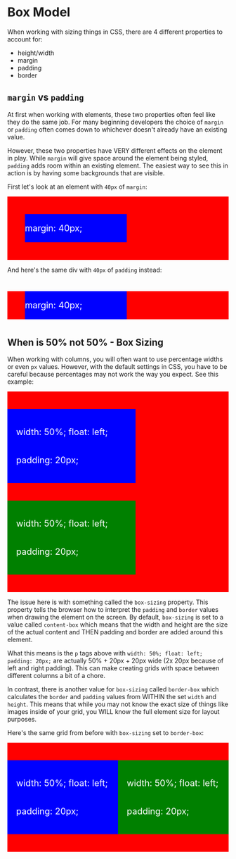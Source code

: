 # Box Model

When working with sizing things in CSS, there are 4 different properties to account for:

* height/width
* margin
* padding
* border

## `margin` vs `padding`

At first when working with elements, these two properties often feel like they do the same job.
For many beginning developers the choice of `margin` or `padding` often comes down to whichever doesn't already have an existing value.

However, these two properties have VERY different effects on the element in play.
While `margin` will give space around the element being styled, `padding` adds room within an existing element.
The easiest way to see this in action is by having some backgrounds that are visible.

First let's look at an element with `40px` of `margin`:

<div style="background: red; overflow: hidden;">
  <p style="width: calc(50% - 20px); background: blue; color: white; margin: 40px; font-size:20px; line-height: 4rem;">margin: 40px;</p>
</div>

And here's the same div with `40px` of `padding` instead:

<div style="background: red;">
  <p style="width: calc(50% - 20px); background: blue; color: white; margin: 40px; font-size:20px; line-height: 4rem;">margin: 40px;</p>
</div>

## When is 50% not 50% - Box Sizing

When working with columns, you will often want to use percentage widths or even `px` values.
However, with the default settings in CSS, you have to be careful because percentages may not work the way you expect.
See this example:

<div style="background: red; padding: 20px 0; overflow: hidden;">
  <p style="width: 50%; box-sizing: initial; background: blue; color: white; float: left; padding: 20px; font-size:20px; line-height: 4rem;">width: 50%; float: left; padding: 20px;</p>
  <p style="width: 50%; box-sizing: initial; background: green; color: white; float: left; padding: 20px; font-size:20px; line-height: 4rem;">width: 50%; float: left; padding: 20px;</p>
</div>

The issue here is with something called the `box-sizing` property.
This property tells the browser how to interpret the `padding` and `border` values when drawing the element on the screen.
By default, `box-sizing` is set to a value called `content-box` which means that the width and height are the size of the actual content and THEN padding and border are added around this element.

What this means is the `p` tags above with `width: 50%; float: left; padding: 20px;` are actually 50% + 20px + 20px wide (2x 20px because of left and right padding).
This can make creating grids with space between different columns a bit of a chore.

In contrast, there is another value for `box-sizing` called `border-box` which calculates the `border` and `padding` values from WITHIN the set `width` and `height`.
This means that while you may not know the exact size of things like images inside of your grid, you WILL know the full element size for layout purposes.

Here's the same grid from before with `box-sizing` set to `border-box`:

<div style="background: red; padding: 20px 0; overflow: hidden;">
  <p style="width: 50%; box-sizing: border-box; background: blue; color: white; float: left; padding: 20px; font-size:20px; line-height: 4rem;">width: 50%; float: left; padding: 20px;</p>
  <p style="width: 50%; box-sizing: border-box; background: green; color: white; float: left; padding: 20px; font-size:20px; line-height: 4rem;">width: 50%; float: left; padding: 20px;</p>
</div>
